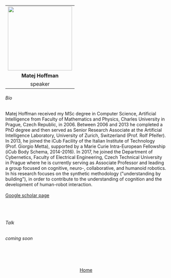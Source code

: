 ---
---

<br>
<br>

<table>
  <tr>
    <td style="text-align: center"><img src="https://www.zupimages.net/up/23/11/mpj9.jpg" style="width:200px;height:200px;"></td>
  </tr>
  <tr>
    <td style="text-align: center"><b>Matej Hoffman</b></td>
  </tr>
  <tr>
    <td style="text-align: center">speaker</td>
  </tr>
</table>


###### Bio


Matej Hoffman received my MSc degree in Computer Science, Artificial Intelligence from Faculty of Mathematics and Physics, Charles University in Prague, Czech Republic, in 2006. Between 2006 and 2013 he completed a PhD degree and then served as Senior Research Associate at the Artificial Intelligence Laboratory, University of Zurich, Switzerland (Prof. Rolf Pfeifer). In 2013, he joined the iCub Facility of the Italian Institute of Technology (Prof. Giorgio Metta), supported by a Marie Curie Intra-European Fellowship (iCub Body Schema, 2014-2016). In 2017, he joined the Department of Cybernetics, Faculty of Electrical Engineering, Czech Technical University in Prague where he is currently serving as Associate Professor and leading a group focused on cognitive, neuro-, collaborative, and humanoid robotics.  
In his research focuses on the synthetic methodology ("understanding by building"), in order to contribute to the understanding of cognition and the development of human-robot interaction.
<br>
<br>
<a href="https://scholar.google.com/citations?user=KFUbXYYAAAAJ&hl=en/">Google scholar page</a>

<br>
<br>


###### Talk

*coming soon*



<br>
<br>
<br>
<br>


<div align="center">
	<a href="http://127.0.0.1:4000/">Home</a>
</div>

<br>
<br>

